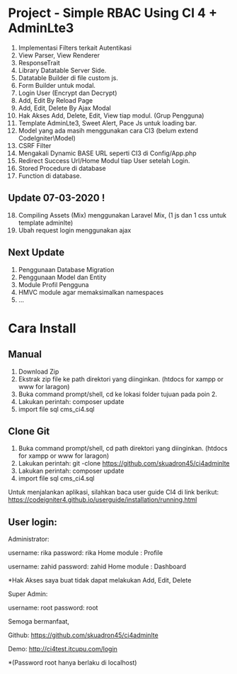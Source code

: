 # Project - Simple RBAC Using CI 4 + AdminLte3

1. Implementasi Filters terkait Autentikasi
2. View Parser, View Renderer
3. ResponseTrait
4. Library Datatable Server Side.
5. Datatable Builder di file custom js.
6. Form Builder untuk modal.
7. Login User (Encrypt dan Decrypt)
8. Add, Edit By Reload Page
9. Add, Edit, Delete By Ajax Modal
10. Hak Akses Add, Delete, Edit, View tiap modul. (Grup Pengguna)
11. Template AdminLte3, Sweet Alert, Pace Js untuk loading bar.
12. Model yang ada masih menggunakan cara CI3 (belum extend CodeIgniter\Model)
13. CSRF Filter
14. Mengakali Dynamic BASE URL seperti CI3 di Config/App.php
15. Redirect Success Url/Home Modul tiap User setelah Login.
16. Stored Procedure di database
17. Function di database.

## Update 07-03-2020 !
18. Compiling Assets (Mix) menggunakan Laravel Mix, (1 js dan 1 css untuk template adminlte)
19. Ubah request login menggunakan ajax

## Next Update
1. Penggunaan Database Migration
2. Penggunaan Model dan Entity
3. Module Profil Pengguna
4. HMVC module agar memaksimalkan namespaces
5. ...

# Cara Install
## Manual
1. Download Zip
2. Ekstrak zip file ke path direktori yang diinginkan. (htdocs for xampp or www for laragon)
3. Buka command prompt/shell, cd ke lokasi folder tujuan pada poin 2.
4. Lakukan perintah: composer update
5. import file sql cms_ci4.sql

## Clone Git
1. Buka command prompt/shell, cd path direktori yang diinginkan. (htdocs for xampp or www for laragon)
2. Lakukan perintah: git -clone https://github.com/skuadron45/ci4adminlte
3. Lakukan perintah: composer update
4. import file sql cms_ci4.sql

Untuk menjalankan aplikasi, silahkan baca user guide CI4 di link berikut:
https://codeigniter4.github.io/userguide/installation/running.html

## User login:

Administrator:

username: rika
password: rika
Home module : Profile

username: zahid
password: zahid
Home module : Dashboard

*Hak Akses saya buat tidak dapat melakukan Add, Edit, Delete

Super Admin:

username: root
password: root

Semoga bermanfaat,

Github:
https://github.com/skuadron45/ci4adminlte

Demo:
http://ci4test.itcupu.com/login

*(Password root hanya berlaku di localhost)